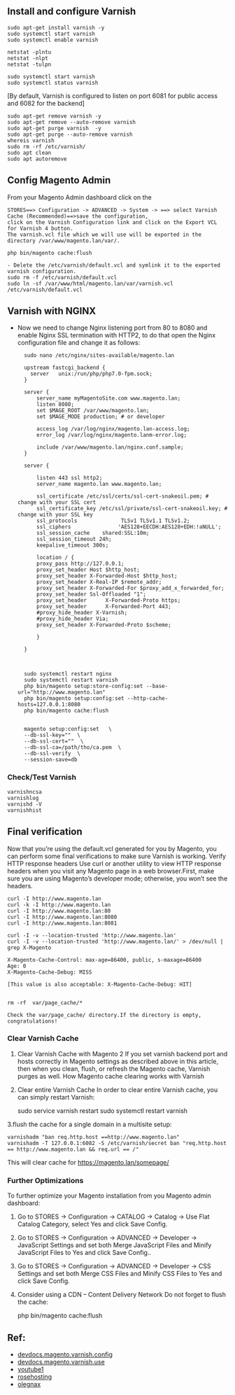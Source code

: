 ## Install and configure Varnish 

	sudo apt-get install varnish -y 
	sudo systemctl start varnish
	sudo systemctl enable varnish
	
	netstat -plntu
	netstat -nlpt
	netstat -tulpn

	sudo systemctl start varnish
	sudo systemctl status varnish
		
 

[By default, Varnish is configured to listen on port 6081 for public access and 6082 for the backend]

	sudo apt-get remove varnish -y 
	sudo apt-get remove --auto-remove varnish
	sudo apt-get purge varnish  -y 
	sudo apt-get purge --auto-remove varnish
	whereis varnish
	sudo rm -rf /etc/varnish/
	sudo apt clean
 	sudo apt autoremove
	

## Config Magento Admin
From your Magento Admin dashboard click on the 

```
STORES==> Configuration -> ADVANCED -> System -> ==> select Varnish Cache (Recommended)==>save the configuration, 
click on the Varnish Configuration link and click on the Export VCL for Varnish 4 button.
The varnish.vcl file which we will use will be exported in the directory /var/www/magento.lan/var/.
```

 
	php bin/magento cache:flush

	- Delete the /etc/varnish/default.vcl and symlink it to the exported varnish configuration.
	sudo rm -f /etc/varnish/default.vcl
	sudo ln -sf /var/www/html/magento.lan/var/varnish.vcl /etc/varnish/default.vcl
 



## Varnish with NGINX


- Now we need to change Nginx listening port from 80 to 8080 and enable Nginx SSL termination with HTTP2, to do that open the Nginx configuration file and change it as follows:
 
		sudo nano /etc/nginx/sites-available/magento.lan

		upstream fastcgi_backend {
		  server   unix:/run/php/php7.0-fpm.sock;
		}

		server {
		    server_name myMagentoSite.com www.magento.lan;
		    listen 8080;
		    set $MAGE_ROOT /var/www/magento.lan;
		    set $MAGE_MODE production; # or developer

		    access_log /var/log/nginx/magento.lan-access.log;
		    error_log /var/log/nginx/magento.lanm-error.log;

		    include /var/www/magento.lan/nginx.conf.sample;        
		}

		server {

		    listen 443 ssl http2;
		    server_name magento.lan www.magento.lan;

		    ssl_certificate /etc/ssl/certs/ssl-cert-snakeoil.pem; # change with your SSL cert
		    ssl_certificate_key /etc/ssl/private/ssl-cert-snakeoil.key; # change with your SSL key
		    ssl_protocols              TLSv1 TLSv1.1 TLSv1.2;
		    ssl_ciphers               'AES128+EECDH:AES128+EDH:!aNULL';
		    ssl_session_cache    shared:SSL:10m;
		    ssl_session_timeout 24h;
		    keepalive_timeout 300s;

		    location / {
			proxy_pass http://127.0.0.1;
			proxy_set_header Host $http_host;
			proxy_set_header X-Forwarded-Host $http_host;
			proxy_set_header X-Real-IP $remote_addr;
			proxy_set_header X-Forwarded-For $proxy_add_x_forwarded_for;
			proxy_set_header Ssl-Offloaded "1";
			proxy_set_header      X-Forwarded-Proto https;
			proxy_set_header      X-Forwarded-Port 443;
			#proxy_hide_header X-Varnish;
			#proxy_hide_header Via;
			proxy_set_header X-Forwarded-Proto $scheme;

		    }

		}
		


		sudo systemctl restart nginx
		sudo systemctl restart varnish 
		php bin/magento setup:store-config:set --base-url="http://www.magento.lan"
		php bin/magento setup:config:set --http-cache-hosts=127.0.0.1:8080	
		php bin/magento cache:flush
		
		
		magento setup:config:set   \
		--db-ssl-key=""  \
		--db-ssl-cert=""  \
		--db-ssl-ca=/path/tho/ca.pem  \
		--db-ssl-verify  \
		--session-save=db
		 
 

### Check/Test Varnish 

	varnishncsa 
	varnishlog
	varnishd -V
	varnishhist
 

## Final verification
Now that you’re using the default.vcl generated for you by Magento, you can perform some final verifications to make sure Varnish is working. Verify HTTP response headers Use curl or another utility to view HTTP response headers when you visit any Magento page in a web browser.First, make sure you are using Magento’s developer mode; otherwise, you won’t see the headers.
	
	curl -I http://www.magento.lan
	curl -k -I http://www.magento.lan
	curl -I http://www.magento.lan:80
	curl -I http://www.magento.lan:8080
	curl -I http://www.magento.lan:8081

	curl -I -v --location-trusted 'http://www.magento.lan'
	curl -I -v --location-trusted 'http://www.magento.lan/' > /dev/null | grep X-Magento

	X-Magento-Cache-Control: max-age=86400, public, s-maxage=86400
	Age: 0
	X-Magento-Cache-Debug: MISS
	
	[This value is also acceptable: X-Magento-Cache-Debug: HIT]
	
	
	rm -rf  var/page_cache/* 
	
	Check the var/page_cache/ directory.If the directory is empty, congratulations! 


### Clear Varnish Cache

1. Clear Varnish Cache with Magento 2
If you set varnish backend port and hosts correctly in Magento settings as described above in this article, then when you clean, flush, or refresh the Magento cache, Varnish purges as well. How Magento cache clearing works with Varnish

2. Clear entire Varnish Cache
In order to clear entire Varnish cache, you can simply restart Varnish:

	sudo service varnish restart 
	sudo systemctl restart varnish


3.flush the cache for a single domain in a multisite setup:
 
	varnishadm "ban req.http.host ==http://www.magento.lan"
	varnishadm -T 127.0.0.1:6082 -S /etc/varnish/secret ban "req.http.host == http://www.magento.lan && req.url == /"
 
This will clear cache for https://magento.lan/somepage/



### Further Optimizations
To further optimize your Magento installation from you Magento admin dashboard:

1. Go to STORES -> Configuration -> CATALOG -> Catalog -> Use Flat Catalog Category, select Yes and click Save Config.
2. Go to STORES -> Configuration -> ADVANCED -> Developer -> JavaScript Settings and set both Merge JavaScript Files and Minify JavaScript Files to Yes and click Save Config..
3. Go to STORES -> Configuration -> ADVANCED -> Developer -> CSS Settings and set both Merge CSS Files and Minify CSS Files to Yes and click Save Config.
4. Consider using a CDN – Content Delivery Network
Do not forget to flush the cache:

 
  	php bin/magento cache:flush
 

## Ref:
- [devdocs.magento.varnish.config](https://devdocs.magento.com/guides/v2.3/config-guide/varnish/config-varnish.html)
- [devdocs.magento.varnish.use](https://devdocs.magento.com/guides/v2.3/config-guide/varnish/use-varnish-cache.html)
- [youtube1](https://www.youtube.com/watch?v=tYAOeS88qTQ)
- [rosehosting](https://www.rosehosting.com/blog/magento-2-with-redis-varnish-and-nginx-as-ssl-termination/)
- [olegnax](https://olegnax.com/speed-up-magento-2-with-varnish-and-nginx-as-ssl-termination-on-ubuntu/)

 

